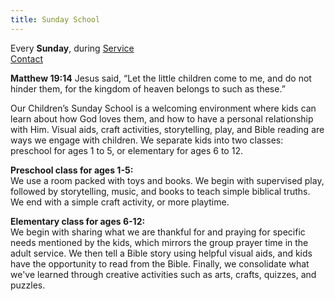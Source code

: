 ```yaml
---
title: Sunday School
---
```

Every **Sunday**, during [Service](?)\
[Contact](http://cornerstonepres.net/about.html#contact)

**Matthew 19:14** Jesus said, “Let the little children come to me, and do not hinder them, for the kingdom of heaven belongs to such as these.”

Our Children’s Sunday School is a welcoming environment where kids can learn about how God loves them, and how to have a personal relationship with Him. Visual aids, craft activities, storytelling, play, and Bible reading are ways we engage with children. We separate kids into two classes: preschool for ages 1 to 5, or elementary for ages 6 to 12.

**Preschool class for ages 1-5:**\
We use a room packed with toys and books. We begin with supervised play, followed by storytelling, music, and books to teach simple biblical truths. We end with a simple craft activity, or more playtime.

**Elementary class for ages 6-12:**\
We begin with sharing what we are thankful for and praying for specific needs mentioned by the kids, which mirrors the group prayer time in the adult service. We then tell a Bible story using helpful visual aids, and kids have the opportunity to read from the Bible. Finally, we consolidate what we've learned through creative activities such as arts, crafts, quizzes, and puzzles.
